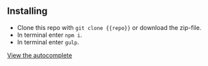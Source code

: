 ## Installing

- Clone this repo with `git clone {{repo}}` or download the zip-file.
- In terminal enter `npm i`.
- In terminal enter `gulp`.

[View the autocomplete](http://tarthur.github.io/TodoList/)